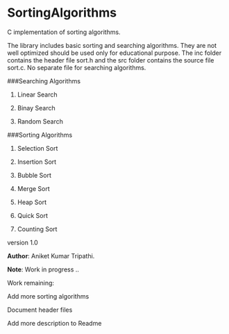 # SortingAlgorithms
C implementation of sorting algorithms.

The library includes basic sorting and searching algorithms. They are not well optimized should be used only for educational purpose. The inc folder contains the header file sort.h and the src folder contains the source file sort.c. No separate file for searching algorithms.

###Searching Algorithms

  1.  Linear Search

  2.  Binay Search

  3.  Random Search



###Sorting Algorithms

  1.  Selection Sort
  
  2.  Insertion Sort

  3.  Bubble Sort

  4.  Merge Sort

  5.  Heap Sort

  6.  Quick Sort

  7.  Counting Sort



version 1.0



__Author__: Aniket Kumar Tripathi.


__Note__:
Work in progress .. 

Work remaining:

Add more sorting algorithms

Document header files

Add more description to Readme
